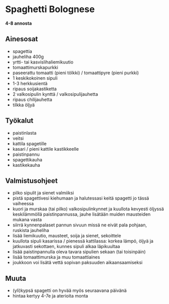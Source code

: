 # Spaghetti Bolognese 

**4-8 annosta**


## Ainesosat

- spagettia
- jauheliha 400g
- yrtti- tai kasvislihaliemikuutio
- tomaattimurskapurkki
- paseerattu tomaatti (pieni tölkki) / tomaattipyre (pieni purkki)
- 1 keskikokoinen sipuli
- 1-3 herkkusientä
- ripaus soijakastiketta
- 2 valkosipulin kynttä / valkosipulijauhetta
- ripaus chilijauhetta
- tilkka öljyä


## Työkalut

- paistinlasta
- veitsi
- kattila spagetille
- kasari / pieni kattile kastikkeelle
- paistinpannu
- spagettikauha
- kastikekauha


## Valmistusohjeet

- pilko sipulit ja sienet valmiiksi
- pistä spagettivesi kiehumaan ja halutessasi keitä spagetti jo tässä vaiheessa
- kuori ja murskaa (tai pilko) valkosipulinkynnet ja kuullota kevyesti öljyssä keskilämmöllä paistinpannussa, jauhe lisätään muiden mausteiden mukana vasta
- siirrä kynnenpalaset pannun sivuun missä ne eivät pala pohjaan, ruskista jauheliha
- lisää liemikuutio, mausteet, soija ja sienet, sekoittele
- kuullota sipuli kasarissa / pienessä kattilassa: korkea lämpö, öljyä ja jatkuvasti sekottaen, kunnes sipuli alkaa läpikuultaa
- lisää paistinpannulla oleva tavara sipulien sekaan (tai toisinpäin)
- lisää tomaattimurska ja muu tomaattiaines
- joukkoon voi lisätä vettä sopivan paksuuden aikaansaamiseksi



## Muuta

- (yli)kypsä spagetti on hyvää myös seuraavana päivänä
- hintaa kertyy 4-7e ja aterioita monta


